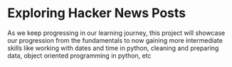 # Exploring Hacker News Posts

As we keep progressing in our learning journey, this project will showcase our progression from the fundamentals to now gaining more intermediate skills like working with dates and time in python, cleaning and preparing data, object oriented programming in python, etc
